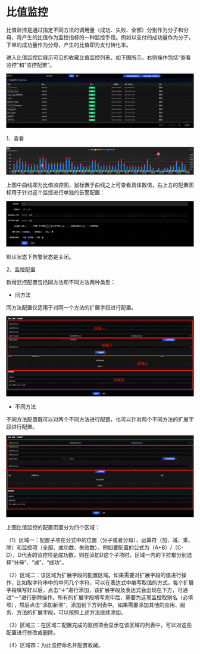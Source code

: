 # 比值监控

比值监控是通过指定不同方法的调用量（成功、失败、全部）分别作为分子和分母，将产生的比值作为监控指标的一种监控手段。例如以支付的成功量作为分子，下单的成功量作为分母，产生的比值即为支付转化率。

进入比值监控后展示可见的收藏比值监控列表，如下图所示。右侧操作包括“查看监控”和“监控配置”。

![](../../image/Operation-Guide/Business-Monitor/Ratio-Monitor1.png)

1、查看

![](../../image/Operation-Guide/Business-Monitor/Ratio-Monitor2.png)

上图中曲线即为比值监控图，鼠标置于曲线之上可查看具体数值，右上方的配置图标用于针对这个监控进行单独的告警配置：

![](../../image/Operation-Guide/Business-Monitor/Ratio-Monitor3.png)

默认状态下告警状态是关闭。

2、监控配置

新增监控配置包括同方法和不同方法两种类型：

- 同方法

同方法配置仅适用于对同一个方法的扩展字段进行配置。

![](../../image/Operation-Guide/Business-Monitor/Ratio-Monitor4.png)

- 不同方法

不同方法配置既可以对两个不同方法进行配置，也可以针对两个不同方法的扩展字段进行配置。

![](../../image/Operation-Guide/Business-Monitor/Ratio-Monitor5.png)

上图比值监控的配置页面分为四个区域：

（1）区域一：配置子项在分式中的位置（分子或者分母）、运算符（加、减、乘、除）和监控项（全部、成功数、失败数）。例如要配置的公式为（A+B）/（C-D），D代表的监控项是成功数，则在添加D这个子项时，区域一内的下拉框分别选择“分母”、“减”、“成功”。

（2）区域二：该区域为扩展字段的配置区域。如果需要对扩展字段的值进行操作，比如取字符串中的中间几个字符，可以在表达式中编写取值的方式。每个扩展字段填写好以后，点击“＋”进行添加，该扩展字段及表达式会出现在下方，可通过“－”进行删除操作。所有的扩展字段填写完毕后，需要为这项监控取别名（必填项），然后点击“添加新项”，添加到下方列表中。如果需要添加其他的应用、服务、方法的扩展字段，可以按照上述方法继续添加。

（3）区域三：在区域二配置完成的监控项会显示在该区域的列表中，可以对这些配置进行修改或删除。

（4）区域四：为此监控命名并配置收藏。